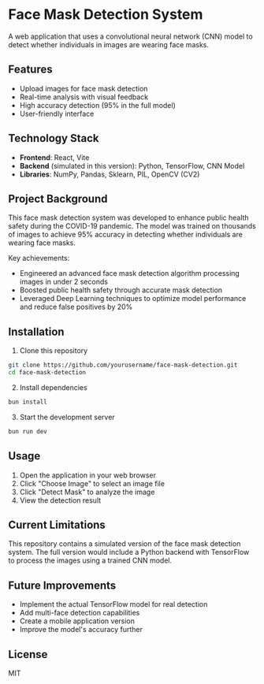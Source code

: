 # Face Mask Detection System

A web application that uses a convolutional neural network (CNN) model to detect whether individuals in images are wearing face masks.

## Features

- Upload images for face mask detection
- Real-time analysis with visual feedback
- High accuracy detection (95% in the full model)
- User-friendly interface

## Technology Stack

- **Frontend**: React, Vite
- **Backend** (simulated in this version): Python, TensorFlow, CNN Model
- **Libraries**: NumPy, Pandas, Sklearn, PIL, OpenCV (CV2)

## Project Background

This face mask detection system was developed to enhance public health safety during the COVID-19 pandemic. The model was trained on thousands of images to achieve 95% accuracy in detecting whether individuals are wearing face masks.

Key achievements:
- Engineered an advanced face mask detection algorithm processing images in under 2 seconds
- Boosted public health safety through accurate mask detection
- Leveraged Deep Learning techniques to optimize model performance and reduce false positives by 20%

## Installation

1. Clone this repository
```bash
git clone https://github.com/yourusername/face-mask-detection.git
cd face-mask-detection
```

2. Install dependencies
```bash
bun install
```

3. Start the development server
```bash
bun run dev
```

## Usage

1. Open the application in your web browser
2. Click "Choose Image" to select an image file
3. Click "Detect Mask" to analyze the image
4. View the detection result

## Current Limitations

This repository contains a simulated version of the face mask detection system. The full version would include a Python backend with TensorFlow to process the images using a trained CNN model.

## Future Improvements

- Implement the actual TensorFlow model for real detection
- Add multi-face detection capabilities
- Create a mobile application version
- Improve the model's accuracy further

## License

MIT

